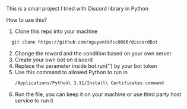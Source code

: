 This is a small project I tried with Discord library in Python

How to use this?
1. Clone this repo into your machine
``` HTML
  git clone https://github.com/nguyentkfsc0086/discordBot
```
2. Change the reward and the condition based on your own server
3. Create your own bot on discord
4. Replace the parameter inside bot.run('') by your bot token
5. Use this command to allowed Python to run in
   ```HTML
   /Applications/Python\ 3.11/Install\ Certificates.command
6. Run the file, you can keep it on your machine or use third party host service to run it


